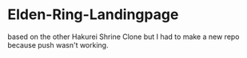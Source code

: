 # Elden-Ring-Landingpage
based on the other Hakurei Shrine Clone but I had to make a new repo because push wasn't working.
